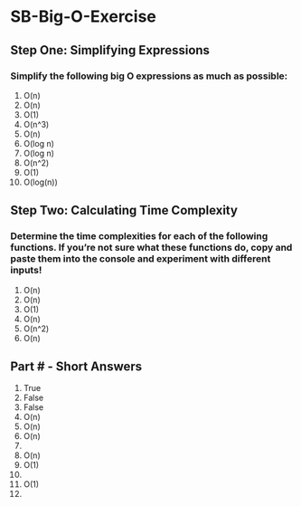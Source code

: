# SB-Big-O-Exercise

## **Step One: Simplifying Expressions**
### Simplify the following big O expressions as much as possible:

1. O(n)
2. O(n)
3. O(1)
4. O(n^3)
5. O(n)
6. O(log n)
7. O(log n)
8. O(n^2)
9. O(1)
10. O(log(n))

## **Step Two: Calculating Time Complexity**
### Determine the time complexities for each of the following functions. If you’re not sure what these functions do, copy and paste them into the console and experiment with different inputs!

1. O(n) 
2. O(n)
3. O(1)
4. O(n)
5. O(n^2)
6. O(n)

## Part # - Short Answers

1. True
2. False
3. False
4. O(n)
5. O(n)
6. O(n)
7.
8. O(n)
9. O(1)
10. 
11. O(1)
12. 
